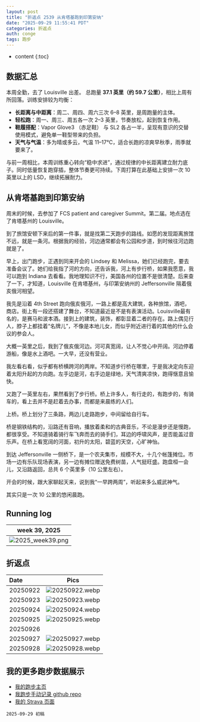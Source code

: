 ```yaml
---
layout: post
title: "折返点 2539 从肯塔基跑到印第安纳"
date: "2025-09-29 11:55:41 PDT"
categories: 折返点
auth: conge
tags: 跑步
---
```

* content
{:toc}

## 数据汇总

本周全勤，去了 Louisville 出差。 总跑量 **37.1 英里（约 59.7 公里）**，相比上周有所回落。训练安排较为均衡：

* **长距离与中距离**：周二、周四、周六三次 6–8 英里，是周跑量的主体。
* **轻松跑**：周一、周三、周五各一次 2–3 英里，节奏放松，起到恢复作用。
* **鞋履搭配**：Vapor Glove3 （赤足鞋） 与 SL2 各占一半，呈现有意识的交替使用模式，避免单一鞋型带来的负担。
* **天气与气温**：多为晴或多云，气温 11–17℃，适合长跑的凉爽早秋季，雨季就要来了。

与前一周相比，本周训练重心转向“稳中求进”，通过规律的中长距离建立耐力底子。同时低量恢复跑穿插，整体节奏更可持续。下周打算在此基础上安排一次 10 英里以上的 LSD，继续拓展耐力。

## 从肯塔基跑到印第安纳

周末的时候，去参加了 FCS patient and caregiver Summit。第二届。地点选在了肯塔基州的 Louisville。

到了旅馆安顿下来后的第一件事，就是找第二天跑步的路线。如愿的发现距离旅馆不远，就是一条河。根据我的经验，河边通常都会有公园和步道，到时候往河边跑就是了。

早上，出门跑步，正遇到同来开会的 Lindsey 和 Melissa，她们已经跑完，要去准备会议了。她们给我指了河的方向，还告诉我，河上有步行桥，如果我愿意，我可以跑到 Indiana 去看看。我地理知识不行，美国各州的位置不是很清楚。后来查了一下，才知道，Louisville 在肯塔基州，与印第安纳州的 Jeffersonville 隔着俄亥俄河相望。

我先是沿着 4th Street 跑向俄亥俄河，一路上都是高大建筑，各种旅馆，酒吧，商店。街上有一段还搭建了舞台，不知道最近是不是有表演活动。Louisville最有名的，是赛马和波本酒。接到上的建筑，装饰，都彰显着二者的存在。路上偶见行人，脖子上都挂着“名牌儿”，不像是本地儿女，而似乎附近进行着的其他的什么会议的参会人。

大概一英里之后，我到了俄亥俄河边。河可真宽阔，让人不觉心中开阔。河边停着游船，像是水上酒吧。一大早，还没有营业。

我左看右看，似乎都有桥横跨河的两岸。不知道步行桥在哪里，于是我决定向东迎着太阳升起的方向跑。左手边是河，右手边是绿地，天气清爽凉快，跑得惬意且愉快。

又跑了一英里左右，果然看到了步行桥。桥上许多人，有行走的，有跑步的，有骑车的，看上去并不是赶着去办事，而都是来晨练的人们。

上桥。桥上划分了三条路，两边儿走路跑步，中间留给自行车。

桥是钢铁结构的，沿路还有音响，播放着柔和的古典音乐，不论是漫步还是慢跑，都很享受。不知道骑着骑行车飞奔而去的骑手们，耳边的呼啸风声，是否能盖过音乐声。在桥上看宽阔的河面，初升的太阳，碧蓝的天空，心旷神怡。

到达 Jeffersonville 一侧桥下，是一个农夫集市，规模不大，十几个帐篷摊位。市场一边有乐队现场表演，另一边有摊位赠送免费树苗，人气挺旺盛。跑盘桓一会儿，又沿路返回，总共 6 个英里多（10 公里左右）。

开会的时候，跟大家聊起天来，说到我“一早跨两周”，听起来多么威武神气。

其实只是一次 10 公里的悠闲晨跑。

## Running log

|                             week 39, 2025                              |
| :--------------------------------------------------------------------: |
| ![2025_week39.png](https://s2.loli.net/2025/09/30/swaLQeFxpuXoCyv.png) |

## 折返点

| Date     |                                Pics                                   |
| :------- | :-------------------------------------------------------------------: |
| 20250922 | ![20250922.webp](https://s2.loli.net/2025/09/30/sBwQmAqG9DbNeH4.webp) |
| 20250923 | ![20250923.webp](https://s2.loli.net/2025/09/30/JQBucxsnEG2oaKb.webp) |
| 20250924 | ![20250924.webp](https://s2.loli.net/2025/09/30/rZRGb5Mkqw7SWtC.webp) |
| 20250925 | ![20250925.webp](https://s2.loli.net/2025/09/30/eaxgJcP2zTRLnrf.webp) |
| 20250926 |  |
| 20250927 | ![20250927.webp](https://s2.loli.net/2025/09/30/OSPxsIreqGJ6Fv7.webp) |
| 20250928 | ![20250928.webp](https://s2.loli.net/2025/09/30/iEA81In9eSUy3JF.webp) |

## 我的更多跑步数据展示

*   [我的跑步主页](https://conge.livingwithfcs.org/running_page/)
*   [我跑步手动记录 github repo](https://github.com/conge/RunningStreak)
*   [我的 Strava 页面](https://www.strava.com/athletes/57680242)

```
2025-09-29 初稿
```